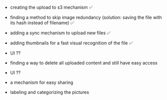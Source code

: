 - creating the upload to s3 mechanism ✅

- finding a method to skip image redundancy (solution: saving the file with its hash instead of filename) ✅

- adding a sync mechanism to upload new files ✅

- adding thumbnails for a fast visual recognition of the file ✅

- UI ??

- finding a way to delete all uploaded content and still have easy access

- UI ??

- a mechanism for easy sharing

- labeling and categorizing the pictures